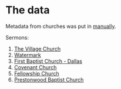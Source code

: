 # The data

Metadata from churches was put in [manually](https://docs.google.com/spreadsheets/d/e/2PACX-1vQ9GShFmEADzlN5CoUUDhchKpUtxTmDOr0XvE977xrUUT3Us8KAYktlASKj0Fz3SNeD2JLpnXbSJMxH/pubhtml).

Sermons:
1. [The Village Church](https://www.tvcresources.net/resource-library/sermons/justice-and-racial-reconciliation/)
2. [Watermark](https://www.watermark.org/message/4152-healing-hearing-and-the-hope-of-the-gospel?q=)
3. [First Baptist Church - Dallas](https://www.firstdallas.org/media/messages/?date=Jul+2016&sermon_series=&speaker=&book=&chapter=&search_term=)
4. [Covenant Church](https://podcasts.apple.com/us/podcast/how-to-stop-violence-in-america-by-senior-pastor-mike/id254377068?i=1000372302154)
5. [Fellowship Church](https://www.youtube.com/watch?v=0Z1P4j1_ZqM)
6. [Prestonwood Baptist Church](https://www.youtube.com/watch?v=lSYhI41Rawg&t=1s)